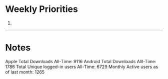 # Weekly Priorities
1. 
---
# Notes

Apple Total Downloads All-Time:
9116
Android Total Downloads Alll-Time:
1786
Total Unique logged-in users All-Time:
6729
Monthly Active users as of last month:
1265